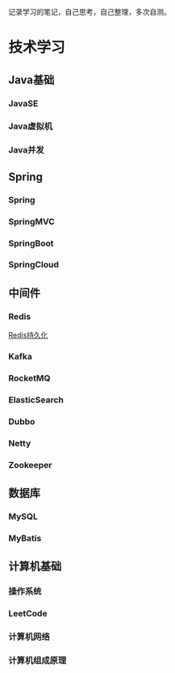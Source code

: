 记录学习的笔记，自己思考，自己整理，多次自测。

# 技术学习

## Java基础

### JavaSE

### Java虚拟机

### Java并发

## Spring

### Spring

### SpringMVC

### SpringBoot

### SpringCloud

## 中间件

### Redis

[Redis持久化](/doc/redis/Redis持久化.md)


### Kafka

### RocketMQ

### ElasticSearch

### Dubbo

### Netty

### Zookeeper

## 数据库

### MySQL

### MyBatis

## 计算机基础

### 操作系统

### LeetCode

### 计算机网络

### 计算机组成原理
